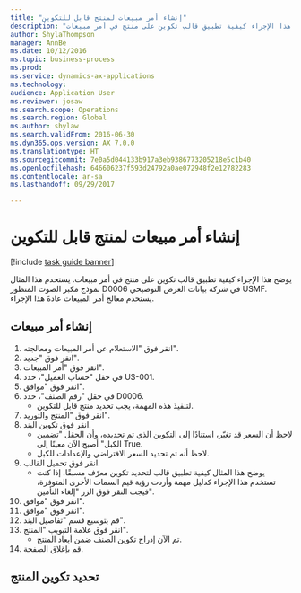 ```yaml
--- 
title: "إنشاء أمر مبيعات لمنتج قابل للتكوين"
description: "يوضح هذا الإجراء كيفية تطبيق قالب تكوين على منتج في أمر مبيعات."
author: ShylaThompson
manager: AnnBe
ms.date: 10/12/2016
ms.topic: business-process
ms.prod: 
ms.service: dynamics-ax-applications
ms.technology: 
audience: Application User
ms.reviewer: josaw
ms.search.scope: Operations
ms.search.region: Global
ms.author: shylaw
ms.search.validFrom: 2016-06-30
ms.dyn365.ops.version: AX 7.0.0
ms.translationtype: HT
ms.sourcegitcommit: 7e0a5d044133b917a3eb9386773205218e5c1b40
ms.openlocfilehash: 646606237f593d24792a0ae072948f2e12782283
ms.contentlocale: ar-sa
ms.lasthandoff: 09/29/2017

---
```

# <a name="create-a-sales-order-for-a-configurable-product"></a>إنشاء أمر مبيعات لمنتج قابل للتكوين

[!include [task guide banner](../../includes/task-guide-banner.md)]

يوضح هذا الإجراء كيفية تطبيق قالب تكوين على منتج في أمر مبيعات. يستخدم هذا المثال نموذج مكبر الصوت المتطور D0006 في شركة بيانات العرض التوضيحي USMF. يستخدم معالج أمر المبيعات عادةً هذا الإجراء.


## <a name="create-a-sales-order"></a>إنشاء أمر مبيعات
1. انقر فوق "الاستعلام عن أمر المبيعات ومعالجته‬".
2. انقر فوق "جديد".
3. انقر فوق "أمر المبيعات".
4. في حقل "حساب العميل"، حدد US-001. 
5. انقر فوق "موافق".
6. في حقل "رقم الصنف"، حدد D0006.
    * لتنفيذ هذه المهمة، يجب تحديد منتج قابل للتكوين.  
7. انقر فوق "المنتج والتوريد".
8. انقر فوق تكوين البند.
    * لاحظ أن السعر قد تغيّر، استنادًا إلى التكوين الذي تم تحديده، وأن الحقل "تضمين الكبل" أصبح الآن معينًا إلى True.  
    * لاحظ أنه تم تحديد السعر الافتراضي والإعدادات للكبل.  
9. انقر فوق تحميل القالب.
    * يوضح هذا المثال كيفية تطبيق قالب لتحديد تكوين معرّف مسبقًا. إذا كنت تستخدم هذا الإجراء كدليل مهمة وأردت رؤية قيم السمات الأخرى المتوفرة، فيجب النقر فوق الزر "إلغاء التأمين".  
10. انقر فوق "موافق".
11. انقر فوق "موافق".
12. قم بتوسيع قسم "تفاصيل البند".
13. انقر فوق علامة التبويب "المنتج".
    * تم الآن إدراج تكوين الصنف ضمن أبعاد المنتج.  
14. قم بإغلاق الصفحة.

## <a name="select-the-product-configuration"></a>تحديد تكوين المنتج


